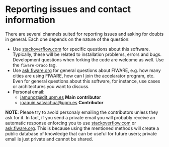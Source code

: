 # Reporting issues and contact information

There are several channels suited for reporting issues and asking for doubts in general. Each one depends on the nature
of the question:

-   Use [stackoverflow.com](http://stackoverflow.com) for specific questions about this software. Typically, these will
    be related to installation problems, errors and bugs. Development questions when forking the code are welcome as
    well. Use the `fiware-Draco` tag.
-   Use [ask.fiware.org](https://ask.fiware.org/questions/) for general questions about FIWARE, e.g. how many cities are
    using FIWARE, how can I join the accelarator program, etc. Even for general questions about this software, for
    instance, use cases or architectures you want to discuss.
-   Personal email:
    -   [jamunoz@dit.upm.es](mailto:jamunoz@dit.upm.es) **Main contributor**
    -   [joaquin.salvachua@upm.es](mailto:joaquin.salvachua@upm.es) **Contributor**

**NOTE**: Please try to avoid personaly emailing the contributors unless they ask for it. In fact, if you send a private
email you will probably receive an automatic response enforcing you to use [stackoverflow.com](http://stackoverflow.com)
or [ask.fiware.org](https://ask.fiware.org/questions/). This is because using the mentioned methods will create a public
database of knowledge that can be useful for future users; private email is just private and cannot be shared.
